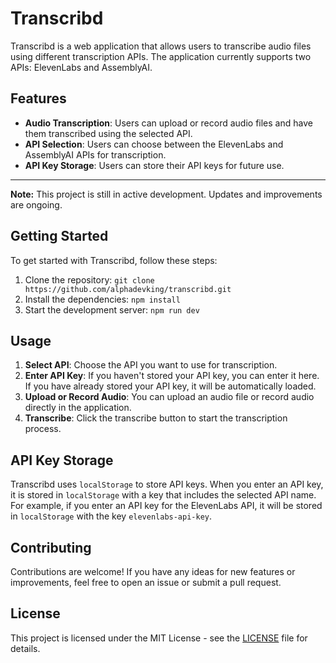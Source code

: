 # Transcribd

Transcribd is a web application that allows users to transcribe audio files using different transcription APIs. The application currently supports two APIs: ElevenLabs and AssemblyAI.

## Features

- **Audio Transcription**: Users can upload or record audio files and have them transcribed using the selected API.
- **API Selection**: Users can choose between the ElevenLabs and AssemblyAI APIs for transcription.
- **API Key Storage**: Users can store their API keys for future use.

---

**Note:** This project is still in active development. Updates and improvements are ongoing.


## Getting Started

To get started with Transcribd, follow these steps:

1. Clone the repository: `git clone https://github.com/alphadevking/transcribd.git`
2. Install the dependencies: `npm install`
3. Start the development server: `npm run dev`

## Usage

1. **Select API**: Choose the API you want to use for transcription.
2. **Enter API Key**: If you haven't stored your API key, you can enter it here. If you have already stored your API key, it will be automatically loaded.
3. **Upload or Record Audio**: You can upload an audio file or record audio directly in the application.
4. **Transcribe**: Click the transcribe button to start the transcription process.

## API Key Storage

Transcribd uses `localStorage` to store API keys. When you enter an API key, it is stored in `localStorage` with a key that includes the selected API name. For example, if you enter an API key for the ElevenLabs API, it will be stored in `localStorage` with the key `elevenlabs-api-key`.

## Contributing

Contributions are welcome! If you have any ideas for new features or improvements, feel free to open an issue or submit a pull request.

## License

This project is licensed under the MIT License - see the [LICENSE](LICENSE) file for details.
